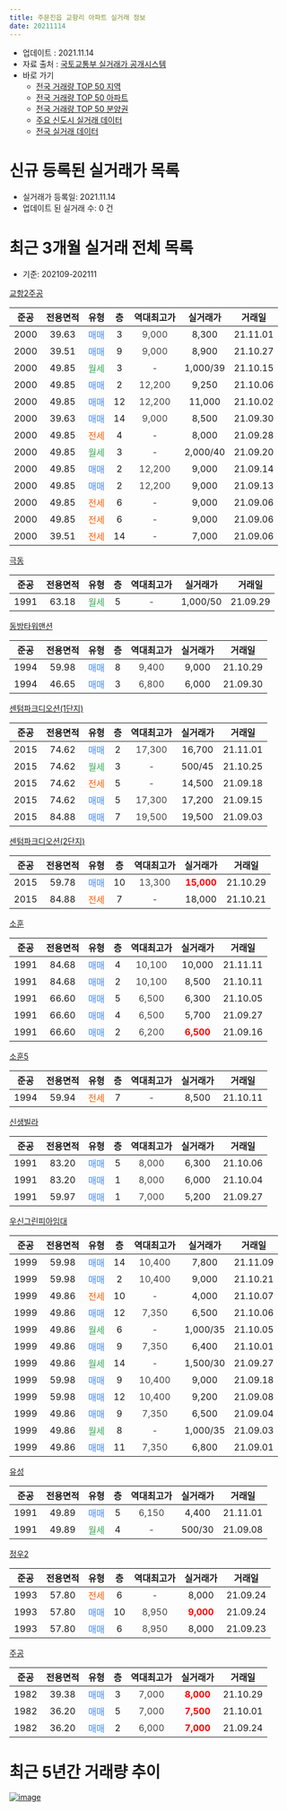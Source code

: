 ```yaml
---
title: 주문진읍 교항리 아파트 실거래 정보
date: 20211114
---
```


* 업데이트 : 2021.11.14
* 자료 출처 : [국토교통부 실거래가 공개시스템](http://rt.molit.go.kr)
* 바로 가기
    * [전국 거래량 TOP 50 지역](https://apt-info.github.io/apt-trade-info/tr)
    * [전국 거래량 TOP 50 아파트](https://apt-info.github.io/apt-trade-info/ta)
    * [전국 거래량 TOP 50 분양권](https://apt-info.github.io/apt-trade-info/tb)
    * [주요 신도시 실거래 데이터](https://apt-info.github.io/apt-trade-info/newtown)
    * [전국 실거래 데이터](https://apt-info.github.io/apt-trade-info/all)



<script async src="https://pagead2.googlesyndication.com/pagead/js/adsbygoogle.js"></script>
<!-- 기본광고 -->
<ins class="adsbygoogle"
     style="display:block"
     data-ad-client="ca-pub-1142216861245946"
     data-ad-slot="4805727019"
     data-ad-format="auto"
     data-full-width-responsive="true"></ins>
<script>
     (adsbygoogle = window.adsbygoogle || []).push({});
</script>


# 신규 등록된 실거래가 목록

* 실거래가 등록일: 2021.11.14
* 업데이트 된 실거래 수: 0 건




<script async src="https://pagead2.googlesyndication.com/pagead/js/adsbygoogle.js"></script>
<!-- 기본광고 -->
<ins class="adsbygoogle"
     style="display:block"
     data-ad-client="ca-pub-1142216861245946"
     data-ad-slot="4805727019"
     data-ad-format="auto"
     data-full-width-responsive="true"></ins>
<script>
     (adsbygoogle = window.adsbygoogle || []).push({});
</script>


# 최근 3개월 실거래 전체 목록
* 기준: 202109-202111


[교항2주공](https://search.naver.com/search.naver?query=%EA%B5%90%ED%95%AD2%EC%A3%BC%EA%B3%B5)

|준공|전용면적|유형|층|역대최고가|실거래가|거래일|
|:---:|:---:|:---:|:---:|:---:|:---:|:---:|
|2000|39.63|<span style="color:#4285F3">매매</span>|3|<span style="color:#444444">9,000</span>|8,300|21.11.01|
|2000|39.51|<span style="color:#4285F3">매매</span>|9|<span style="color:#444444">9,000</span>|8,900|21.10.27|
|2000|49.85|<span style="color:#34A853">월세</span>|3|<span style="color:#444444">-</span>|1,000/39|21.10.15|
|2000|49.85|<span style="color:#4285F3">매매</span>|2|<span style="color:#444444">12,200</span>|9,250|21.10.06|
|2000|49.85|<span style="color:#4285F3">매매</span>|12|<span style="color:#444444">12,200</span>|11,000|21.10.02|
|2000|39.63|<span style="color:#4285F3">매매</span>|14|<span style="color:#444444">9,000</span>|8,500|21.09.30|
|2000|49.85|<span style="color:#FF5A00">전세</span>|4|<span style="color:#444444">-</span>|8,000|21.09.28|
|2000|49.85|<span style="color:#34A853">월세</span>|3|<span style="color:#444444">-</span>|2,000/40|21.09.20|
|2000|49.85|<span style="color:#4285F3">매매</span>|2|<span style="color:#444444">12,200</span>|9,000|21.09.14|
|2000|49.85|<span style="color:#4285F3">매매</span>|2|<span style="color:#444444">12,200</span>|9,000|21.09.13|
|2000|49.85|<span style="color:#FF5A00">전세</span>|6|<span style="color:#444444">-</span>|9,000|21.09.06|
|2000|49.85|<span style="color:#FF5A00">전세</span>|6|<span style="color:#444444">-</span>|9,000|21.09.06|
|2000|39.51|<span style="color:#FF5A00">전세</span>|14|<span style="color:#444444">-</span>|7,000|21.09.06|

[극동](https://search.naver.com/search.naver?query=%EA%B7%B9%EB%8F%99)

|준공|전용면적|유형|층|역대최고가|실거래가|거래일|
|:---:|:---:|:---:|:---:|:---:|:---:|:---:|
|1991|63.18|<span style="color:#34A853">월세</span>|5|<span style="color:#444444">-</span>|1,000/50|21.09.29|

[동방타워맨션](https://search.naver.com/search.naver?query=%EB%8F%99%EB%B0%A9%ED%83%80%EC%9B%8C%EB%A7%A8%EC%85%98)

|준공|전용면적|유형|층|역대최고가|실거래가|거래일|
|:---:|:---:|:---:|:---:|:---:|:---:|:---:|
|1994|59.98|<span style="color:#4285F3">매매</span>|8|<span style="color:#444444">9,400</span>|9,000|21.10.29|
|1994|46.65|<span style="color:#4285F3">매매</span>|3|<span style="color:#444444">6,800</span>|6,000|21.09.30|

[센텀파크디오션(1단지)](https://search.naver.com/search.naver?query=%EC%84%BC%ED%85%80%ED%8C%8C%ED%81%AC%EB%94%94%EC%98%A4%EC%85%98%281%EB%8B%A8%EC%A7%80%29)

|준공|전용면적|유형|층|역대최고가|실거래가|거래일|
|:---:|:---:|:---:|:---:|:---:|:---:|:---:|
|2015|74.62|<span style="color:#4285F3">매매</span>|2|<span style="color:#444444">17,300</span>|16,700|21.11.01|
|2015|74.62|<span style="color:#34A853">월세</span>|3|<span style="color:#444444">-</span>|500/45|21.10.25|
|2015|74.62|<span style="color:#FF5A00">전세</span>|5|<span style="color:#444444">-</span>|14,500|21.09.18|
|2015|74.62|<span style="color:#4285F3">매매</span>|5|<span style="color:#444444">17,300</span>|17,200|21.09.15|
|2015|84.88|<span style="color:#4285F3">매매</span>|7|<span style="color:#444444">19,500</span>|19,500|21.09.03|

[센텀파크디오션(2단지)](https://search.naver.com/search.naver?query=%EC%84%BC%ED%85%80%ED%8C%8C%ED%81%AC%EB%94%94%EC%98%A4%EC%85%98%282%EB%8B%A8%EC%A7%80%29)

|준공|전용면적|유형|층|역대최고가|실거래가|거래일|
|:---:|:---:|:---:|:---:|:---:|:---:|:---:|
|2015|59.78|<span style="color:#4285F3">매매</span>|10|<span style="color:#444444">13,300</span>|<b><span style="color:#FF0000">15,000</span></b>|21.10.29|
|2015|84.88|<span style="color:#FF5A00">전세</span>|7|<span style="color:#444444">-</span>|18,000|21.10.21|

[소훈](https://search.naver.com/search.naver?query=%EC%86%8C%ED%9B%88)

|준공|전용면적|유형|층|역대최고가|실거래가|거래일|
|:---:|:---:|:---:|:---:|:---:|:---:|:---:|
|1991|84.68|<span style="color:#4285F3">매매</span>|4|<span style="color:#444444">10,100</span>|10,000|21.11.11|
|1991|84.68|<span style="color:#4285F3">매매</span>|2|<span style="color:#444444">10,100</span>|8,500|21.10.11|
|1991|66.60|<span style="color:#4285F3">매매</span>|5|<span style="color:#444444">6,500</span>|6,300|21.10.05|
|1991|66.60|<span style="color:#4285F3">매매</span>|4|<span style="color:#444444">6,500</span>|5,700|21.09.27|
|1991|66.60|<span style="color:#4285F3">매매</span>|2|<span style="color:#444444">6,200</span>|<b><span style="color:#FF0000">6,500</span></b>|21.09.16|

[소훈5](https://search.naver.com/search.naver?query=%EC%86%8C%ED%9B%885)

|준공|전용면적|유형|층|역대최고가|실거래가|거래일|
|:---:|:---:|:---:|:---:|:---:|:---:|:---:|
|1994|59.94|<span style="color:#FF5A00">전세</span>|7|<span style="color:#444444">-</span>|8,500|21.10.11|

[신생빌라](https://search.naver.com/search.naver?query=%EC%8B%A0%EC%83%9D%EB%B9%8C%EB%9D%BC)

|준공|전용면적|유형|층|역대최고가|실거래가|거래일|
|:---:|:---:|:---:|:---:|:---:|:---:|:---:|
|1991|83.20|<span style="color:#4285F3">매매</span>|5|<span style="color:#444444">8,000</span>|6,300|21.10.06|
|1991|83.20|<span style="color:#4285F3">매매</span>|1|<span style="color:#444444">8,000</span>|6,000|21.10.04|
|1991|59.97|<span style="color:#4285F3">매매</span>|1|<span style="color:#444444">7,000</span>|5,200|21.09.27|

[우신그린피아임대](https://search.naver.com/search.naver?query=%EC%9A%B0%EC%8B%A0%EA%B7%B8%EB%A6%B0%ED%94%BC%EC%95%84%EC%9E%84%EB%8C%80)

|준공|전용면적|유형|층|역대최고가|실거래가|거래일|
|:---:|:---:|:---:|:---:|:---:|:---:|:---:|
|1999|59.98|<span style="color:#4285F3">매매</span>|14|<span style="color:#444444">10,400</span>|7,800|21.11.09|
|1999|59.98|<span style="color:#4285F3">매매</span>|2|<span style="color:#444444">10,400</span>|9,000|21.10.21|
|1999|49.86|<span style="color:#FF5A00">전세</span>|10|<span style="color:#444444">-</span>|4,000|21.10.07|
|1999|49.86|<span style="color:#4285F3">매매</span>|12|<span style="color:#444444">7,350</span>|6,500|21.10.06|
|1999|49.86|<span style="color:#34A853">월세</span>|6|<span style="color:#444444">-</span>|1,000/35|21.10.05|
|1999|49.86|<span style="color:#4285F3">매매</span>|9|<span style="color:#444444">7,350</span>|6,400|21.10.01|
|1999|49.86|<span style="color:#34A853">월세</span>|14|<span style="color:#444444">-</span>|1,500/30|21.09.27|
|1999|59.98|<span style="color:#4285F3">매매</span>|9|<span style="color:#444444">10,400</span>|9,000|21.09.18|
|1999|59.98|<span style="color:#4285F3">매매</span>|12|<span style="color:#444444">10,400</span>|9,200|21.09.08|
|1999|49.86|<span style="color:#4285F3">매매</span>|9|<span style="color:#444444">7,350</span>|6,500|21.09.04|
|1999|49.86|<span style="color:#34A853">월세</span>|8|<span style="color:#444444">-</span>|1,000/35|21.09.03|
|1999|49.86|<span style="color:#4285F3">매매</span>|11|<span style="color:#444444">7,350</span>|6,800|21.09.01|


<script async src="https://pagead2.googlesyndication.com/pagead/js/adsbygoogle.js"></script>
<!-- 기본광고 -->
<ins class="adsbygoogle"
     style="display:block"
     data-ad-client="ca-pub-1142216861245946"
     data-ad-slot="4805727019"
     data-ad-format="auto"
     data-full-width-responsive="true"></ins>
<script>
     (adsbygoogle = window.adsbygoogle || []).push({});
</script>


[유성](https://search.naver.com/search.naver?query=%EC%9C%A0%EC%84%B1)

|준공|전용면적|유형|층|역대최고가|실거래가|거래일|
|:---:|:---:|:---:|:---:|:---:|:---:|:---:|
|1991|49.89|<span style="color:#4285F3">매매</span>|5|<span style="color:#444444">6,150</span>|4,400|21.11.01|
|1991|49.89|<span style="color:#34A853">월세</span>|4|<span style="color:#444444">-</span>|500/30|21.09.08|

[정우2](https://search.naver.com/search.naver?query=%EC%A0%95%EC%9A%B02)

|준공|전용면적|유형|층|역대최고가|실거래가|거래일|
|:---:|:---:|:---:|:---:|:---:|:---:|:---:|
|1993|57.80|<span style="color:#FF5A00">전세</span>|6|<span style="color:#444444">-</span>|8,000|21.09.24|
|1993|57.80|<span style="color:#4285F3">매매</span>|10|<span style="color:#444444">8,950</span>|<b><span style="color:#FF0000">9,000</span></b>|21.09.24|
|1993|57.80|<span style="color:#4285F3">매매</span>|6|<span style="color:#444444">8,950</span>|8,000|21.09.23|

[주공](https://search.naver.com/search.naver?query=%EC%A3%BC%EA%B3%B5)

|준공|전용면적|유형|층|역대최고가|실거래가|거래일|
|:---:|:---:|:---:|:---:|:---:|:---:|:---:|
|1982|39.38|<span style="color:#4285F3">매매</span>|3|<span style="color:#444444">7,000</span>|<b><span style="color:#FF0000">8,000</span></b>|21.10.29|
|1982|36.20|<span style="color:#4285F3">매매</span>|5|<span style="color:#444444">7,000</span>|<b><span style="color:#FF0000">7,500</span></b>|21.10.01|
|1982|36.20|<span style="color:#4285F3">매매</span>|2|<span style="color:#444444">6,000</span>|<b><span style="color:#FF0000">7,000</span></b>|21.09.24|



<script async src="https://pagead2.googlesyndication.com/pagead/js/adsbygoogle.js"></script>
<!-- 기본광고 -->
<ins class="adsbygoogle"
     style="display:block"
     data-ad-client="ca-pub-1142216861245946"
     data-ad-slot="4805727019"
     data-ad-format="auto"
     data-full-width-responsive="true"></ins>
<script>
     (adsbygoogle = window.adsbygoogle || []).push({});
</script>


# 최근 5년간 거래량 추이


<div style="width:100%;">
    <canvas id="deal_progress" height="200"></canvas>
</div>

<script>
new Chart(document.getElementById("deal_progress"), {
    type: 'line',
    data: {
        labels: ['16.01','16.02','16.03','16.04','16.05','16.06','16.07','16.08','16.09','16.10','16.11','16.12','17.01','17.02','17.03','17.04','17.05','17.06','17.07','17.08','17.09','17.10','17.11','17.12','18.01','18.02','18.03','18.04','18.05','18.06','18.07','18.08','18.09','18.10','18.11','18.12','19.01','19.02','19.03','19.04','19.05','19.06','19.07','19.08','19.09','19.10','19.11','19.12','20.01','20.02','20.03','20.04','20.05','20.06','20.07','20.08','20.09','20.10','20.11','20.12','21.01','21.02','21.03','21.04','21.05','21.06','21.07','21.08','21.09','21.10','21.11'],
        datasets: [{
            label: '매매/분양권',
            data: [14,27,29,16,22,12,15,16,10,21,12,14,10,12,22,15,13,12,18,14,14,5,11,9,18,6,17,13,18,9,16,11,6,16,15,9,11,8,9,10,4,12,20,9,7,15,17,17,14,42,12,15,17,31,29,6,18,31,45,48,37,27,27,30,21,15,24,27,16,14,5],
            borderColor: "rgba(66, 133, 243, 1)",
            backgroundColor: "rgba(66, 133, 243, 0.05)",
            borderWidth: 1,
            pointRadius: 0,
            fill: false,
            lineTension: 0
        },{
            label: '전/월세',
            data: [9,9,12,8,7,9,10,8,8,10,5,6,13,8,11,12,7,9,6,6,8,6,9,6,7,9,10,8,6,7,8,7,9,7,4,13,6,11,12,9,6,7,5,5,3,9,8,5,4,10,5,4,7,3,6,7,3,4,9,12,22,18,11,8,12,10,7,8,11,6,0],
            borderColor: "rgba(255, 90, 0, 1)",
            backgroundColor: "rgba(255, 90, 0, 0.05)",
            borderWidth: 1,
            pointRadius: 0,
            fill: false,
            lineTension: 0
        },{
            label: '합계',
            data: [23,36,41,24,29,21,25,24,18,31,17,20,23,20,33,27,20,21,24,20,22,11,20,15,25,15,27,21,24,16,24,18,15,23,19,22,17,19,21,19,10,19,25,14,10,24,25,22,18,52,17,19,24,34,35,13,21,35,54,60,59,45,38,38,33,25,31,35,27,20,5],
            borderColor: "rgba(0, 0, 0, 1)",
            backgroundColor: "rgba(0, 0, 0, 0.03)",
            borderWidth: 0.1,
            pointRadius: 0,
            fill: true,
            lineTension: 0
        }
        ]
    },
    options: {
        responsive: true,
        title: {
            display: false
        },
        tooltips: {
            mode: 'index',
            intersect: false
        },
        hover: {
            mode: 'nearest',
            intersect: true
        },
        scales: {
            xAxes: [{
                display: true,
                scaleLabel: {
                    display: true,
                    labelString: '년/월'
                }
            }],
            yAxes: [{
                display: true,
                ticks: {
                    suggestedMin: 0,
                },
                scaleLabel: {
                    display: true,
                    labelString: '실거래 수'
                }
            }]
        }
    }
});

</script>


[![image](https://apt-info.github.io/images/2020-01-03-apt-trade-info/1024x500.png)](https://play.google.com/store/apps/details?id=com.aptinfo.apttradeinfo)

